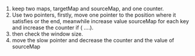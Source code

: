 1. keep two maps, targetMap and sourceMap, and one counter.
2. Use two pointers, firstly, move one pointer to the position where it satisfies or the end, meanwhile increase value sourceMap for each key and increase the counter if ( ....).
3. then check the window size.
4. move the slow pointer and decrease the counter and the value of sourceMap